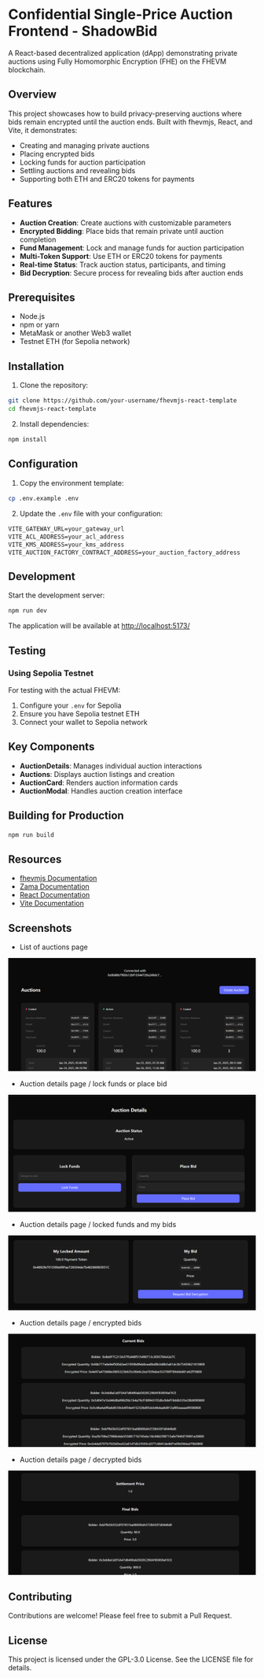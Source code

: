 # Confidential Single-Price Auction Frontend - ShadowBid

A React-based decentralized application (dApp) demonstrating private auctions using Fully Homomorphic Encryption (FHE) on the FHEVM blockchain.

## Overview

This project showcases how to build privacy-preserving auctions where bids remain encrypted until the auction ends. Built with fhevmjs, React, and Vite, it demonstrates:

- Creating and managing private auctions
- Placing encrypted bids
- Locking funds for auction participation
- Settling auctions and revealing bids
- Supporting both ETH and ERC20 tokens for payments

## Features

- **Auction Creation**: Create auctions with customizable parameters
- **Encrypted Bidding**: Place bids that remain private until auction completion
- **Fund Management**: Lock and manage funds for auction participation
- **Multi-Token Support**: Use ETH or ERC20 tokens for payments
- **Real-time Status**: Track auction status, participants, and timing
- **Bid Decryption**: Secure process for revealing bids after auction ends

## Prerequisites

- Node.js
- npm or yarn
- MetaMask or another Web3 wallet
- Testnet ETH (for Sepolia network)

## Installation

1. Clone the repository:

```bash
git clone https://github.com/your-username/fhevmjs-react-template
cd fhevmjs-react-template
```

2. Install dependencies:

```bash
npm install
```

## Configuration

1. Copy the environment template:

```bash
cp .env.example .env
```

2. Update the `.env` file with your configuration:

```
VITE_GATEWAY_URL=your_gateway_url
VITE_ACL_ADDRESS=your_acl_address
VITE_KMS_ADDRESS=your_kms_address
VITE_AUCTION_FACTORY_CONTRACT_ADDRESS=your_auction_factory_address
```

## Development

Start the development server:

```bash
npm run dev
```

The application will be available at [http://localhost:5173/](http://localhost:5173/)

## Testing

### Using Sepolia Testnet

For testing with the actual FHEVM:

1. Configure your `.env` for Sepolia
2. Ensure you have Sepolia testnet ETH
3. Connect your wallet to Sepolia network

## Key Components

- **AuctionDetails**: Manages individual auction interactions
- **Auctions**: Displays auction listings and creation
- **AuctionCard**: Renders auction information cards
- **AuctionModal**: Handles auction creation interface

## Building for Production

```bash
npm run build
```

## Resources

- [fhevmjs Documentation](https://docs.zama.ai/fhevm)
- [Zama Documentation](https://docs.zama.ai)
- [React Documentation](https://reactjs.org/)
- [Vite Documentation](https://vitejs.dev/)

## Screenshots

- List of auctions page

![Auctions](./screenshots/auctions.png)

- Auction details page / lock funds or place bid

![Auction details page 1](./screenshots/lock-place-bids.png)

- Auction details page / locked funds and my bids

![Auction details page 2](./screenshots/locked-my-bid.png)

- Auction details page / encrypted bids

![Auction details page 3](./screenshots/current-encrypted.png)

- Auction details page / decrypted bids

![Auction details page 4](./screenshots/settlement-price-decrypted-bid.png)

## Contributing

Contributions are welcome! Please feel free to submit a Pull Request.

## License

This project is licensed under the GPL-3.0 License. See the LICENSE file for details.

